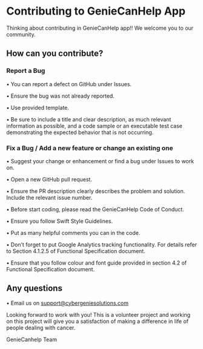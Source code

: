 # Contributing to GenieCanHelp App
Thinking about contributing in GenieCanHelp app!! We welcome you to our community.

## How can you contribute?
### Report a Bug
•	You can report a defect on GitHub under Issues.

•	Ensure the bug was not already reported.

•	Use provided template.

•	Be sure to include a title and clear description, as much relevant information as possible, and a code sample or an    executable test case demonstrating the expected behavior that is not occurring.

### Fix a Bug / Add a new feature or change an existing one
•	Suggest your change or enhancement  or find a bug under Issues to work on. 

•	Open a new GitHub pull request.

•	Ensure the PR description clearly describes the problem and solution. Include the relevant issue number.

•	Before start coding, please read the GenieCanHelp Code of Conduct.

•	Ensure you follow Swift Style Guidelines.

•	Put as many helpful comments you can in the code.

•	Don’t forget to put Google Analytics tracking functionality. For details refer to Section 4.1.2.5 of Functional Specification document.

•	Ensure that you follow colour and font guide provided in section 4.2 of Functional Specification document. 


## Any questions
•	Email us on support@cybergeniesolutions.com

Looking forward to work with you! This is a volunteer project and working on this project will give you a satisfaction of making a difference in life of people dealing with cancer.

GenieCanhelp Team
